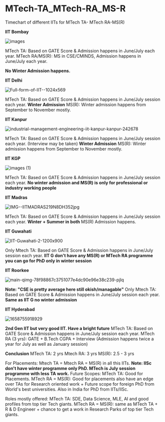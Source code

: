 # MTech-TA_MTech-RA_MS-R
Timechart of different IITs for MTech TA- MTech RA-MS(R)

**IIT Bombay**

![images](https://github.com/user-attachments/assets/1e04e46b-e6a1-4156-a5b1-e3692a07ec10)

MTech TA: Based on GATE Score & Admission happens in June/July each year.
MTech RA/MS(R): MS in CSE/CMINDS, Admission happens in June/July each year.

**No Winter Admission happens.**

**IIT Delhi**

![Full-form-of-IIT--1024x569](https://github.com/user-attachments/assets/1513bfd2-f944-4270-aef7-dbe38399b094)

MTech TA: Based on GATE Score & Admission happens in June/July session each year.
**Winter Admission**
MS(R): Winter admission happens from September to November mostly.


**IIT Kanpur**

![industrial-management-engineering-iit-kanpur-kanpur-242678](https://github.com/user-attachments/assets/b587cbb2-3590-4f4e-94dc-d4b105b2fe94)

MTech TA: Based on GATE Score & Admission happens in June/July session each year. (Interview may be taken)
**Winter Admission**
MS(R): Winter admission happens from September to November mostly.

**IIT KGP**

![images (1)](https://github.com/user-attachments/assets/95a5da91-303f-4a8b-ae38-f80fc590154d)

MTech TA: Based on GATE Score & Admission happens in June/July session each year. 
**No winter admission and MS(R) is only for professional or industry working people**

**IIT Madras**

![IMG--IITMADRAS219N8DH352jpg](https://github.com/user-attachments/assets/b872db68-fbbc-4150-9590-81ae49b686fa)

MTech TA: Based on GATE Score & Admission happens in June/July session each year. 
**Winter + Summer in both**
MS(R) Admission happens.

**IIT Guwahati**

![IIT-Guwahati-2-1200x900](https://github.com/user-attachments/assets/9597554b-535b-41c4-a76f-7a4ff742b17f)

Only Mtech TA: Based on GATE Score & Admission happens in June/July session each year.
**IIT G don't have any MS(R) or MTech RA programme you can go for PhD only in winter session**

**IIT Roorkee**

![main-qimg-78f98867c3751077e4dc90e96e38c239-pjlq](https://github.com/user-attachments/assets/ad90f6e2-3fc1-4f06-a8e4-6501a49a249d)

**Note: "CSE is pretty average here still okish/managable"**
Only Mtech TA: Based on GATE Score & Admission happens in June/July session each year.
**Same as IIT G no winter admission**

**IIT Hyderabad**

![1658755918929](https://github.com/user-attachments/assets/29d06849-8356-4ee9-99cf-1425835c214f)

**2nd Gen IIT but very good IIT. Have a bright future**
MTech TA: Based on GATE Score & Admission happens in June/July session each year.
MTech RA (3 yrs): GATE + B.Tech CGPA + Interview (Admission happens twice a year for July as well as January session)

**Conclusion**
MTech TA: 2 yrs
Mtech RA: 3 yrs
MS(R): 2.5 - 3 yrs

For Placements: Mtech TA = Mtech RA = MS(R) in all this IITs.
**Note: IISc don't have winter programme only PhD. MTech is July session programme with less TA work.**
Future Scopes: 
MTech TA: Good for Placements.
MTech RA = MS(R): Good for placements also have an edge over TAs for Research oriented work + Future scope for foreign PhD from World's best universities. Also in India for PhD from IITs/IISc.

Roles mostly offered:
MTech TA: SDE, Data Science, MLE, AI and good profiles from top tier Tech giants.
MTech RA = MS(R): same as MTech TA + R & D Engineer + chance to get a work in Research Parks of top tier Tech giants.
